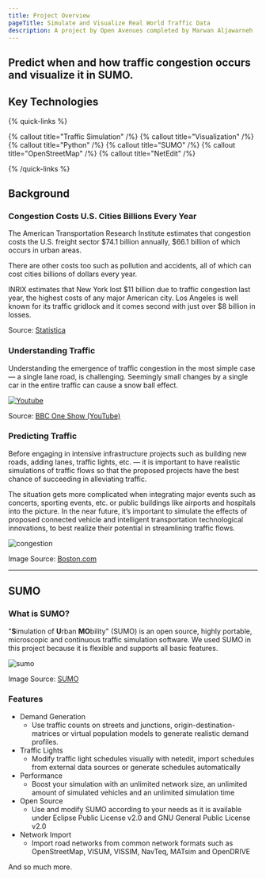 ```yaml
---
title: Project Overview
pageTitle: Simulate and Visualize Real World Traffic Data
description: A project by Open Avenues completed by Marwan Aljawarneh
---
```

Predict when and how traffic congestion occurs and visualize it in SUMO. 
---

## Key Technologies

{% quick-links %}

{% callout title="Traffic Simulation" /%}
{% callout title="Visualization" /%}
{% callout title="Python" /%}
{% callout title="SUMO" /%}
{% callout title="OpenStreetMap" /%}
{% callout title="NetEdit" /%}

{% /quick-links %}

## Background

### Congestion Costs U.S. Cities Billions Every Year​
The American Transportation Research Institute estimates that congestion costs the U.S. freight sector $74.1 billion annually, $66.1 billion of which occurs in urban areas. ​

There are other costs too such as pollution and accidents, all of which can cost cities billions of dollars every year. ​

INRIX estimates that New York lost $11 billion due to traffic congestion last year, the highest costs of any major American city. Los Angeles is well known for its traffic gridlock and it comes second with just over $8 billion in losses.​

Source: [Statistica](https://www.statista.com/chart/21085/annual-economic-losses-from-traffic-congestion/)

### Understanding Traffic​
Understanding the emergence of traffic congestion in the most simple case — a single lane road, is challenging.
Seemingly small changes by a single car in the entire traffic can cause a snow ball effect.

[![Youtube](https://res.cloudinary.com/marcomontalbano/image/upload/v1666942183/video_to_markdown/images/youtube--Rryu85BtALM-c05b58ac6eb4c4700831b2b3070cd403.jpg)](https://www.youtube.com/watch?v=Rryu85BtALM "Youtube")

Source: [BBC One Show (YouTube)](https://www.youtube.com/watch?v=Rryu85BtALM)

### Predicting Traffic​
Before engaging in intensive infrastructure projects such as building new roads, adding lanes, traffic lights, etc. — it is important to have realistic simulations of traffic flows so that the proposed projects have the best chance of succeeding in alleviating traffic. 


The situation gets more complicated when integrating major events such as concerts, sporting events, etc. or public buildings like airports and hospitals into the picture. In the near future, it’s important to simulate the effects of proposed connected vehicle and intelligent transportation technological innovations, to best realize their potential in streamlining traffic flows.

![congestion](https://bdc2020.o0bc.com/wp-content/uploads/2022/02/OXC4TYX7PAI6TPHHT676KW2KHE-620a4698f23a2-768x432.jpg?width=900)

Image Source: [Boston.com](https://boston.com)

---

## SUMO

### What is SUMO?
"**S**imulation of **U**rban **MO**bility" (SUMO) is an open source, highly portable, microscopic and continuous traffic simulation software. We used SUMO in this project because it is flexible and supports all basic features.

![sumo](https://raw.githubusercontent.com/eclipse/sumo/main/docs/web/docs/images/sumo-logo.svg)

Image Source: [SUMO](https://sumo.dlr.de/)

### Features
- Demand Generation
  - Use traffic counts on streets and junctions, origin-destination-matrices or virtual population models to generate realistic demand profiles.
- Traffic Lights
  - Modify traffic light schedules visually with netedit, import schedules from external data sources or generate schedules automatically
- Performance
  - Boost your simulation with an unlimited network size, an unlimited amount of simulated vehicles and an unlimited simulation time
- Open Source
  - Use and modify SUMO according to your needs as it is available under Eclipse Public License v2.0 and GNU General Public License v2.0
- Network Import
  - Import road networks from common network formats such as OpenStreetMap, VISUM, VISSIM, NavTeq, MATsim and OpenDRIVE

And so much more.